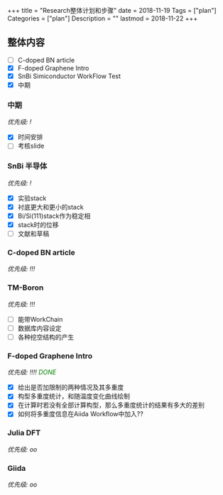 +++
title = "Research整体计划和步骤"
date = 2018-11-19
Tags = ["plan"]
Categories = ["plan"]
Description = ""
lastmod = 2018-11-22
+++

## 整体内容

- [ ] C-doped BN article
- [x] F-doped Graphene Intro
- [x] SnBi Simiconductor WorkFlow Test
- [x] 中期

### 中期
*优先级: !*

- [x] 时间安排
- [ ] 考核slide

### SnBi 半导体
*优先级: !*

- [x] 实验stack
- [x] 衬底更大和更小的stack
- [x] Bi/Si(111)stack作为稳定相
- [x] stack时的位移
- [ ] 文献和草稿

### C-doped BN article
*优先级: !!!*

### TM-Boron
*优先级: !!!*

- [ ] 能带WorkChain
- [ ] 数据库内容设定
- [ ] 各种挖空结构的产生

### F-doped Graphene Intro
*优先级: !!!!* <span style="color:green">*DONE*</span>

- [x] 给出是否加限制的两种情况及其多重度
- [x] 构型多重度统计，和随温度变化曲线绘制
- [x] 在计算时若没有全部计算构型，那么多重度统计的结果有多大的差别
- [x] 如何将多重度信息在Aiida Workflow中加入??

### Julia DFT
*优先级: oo*

### Giida
*优先级: oo*
